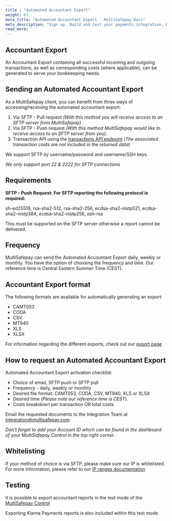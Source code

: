 ```yaml
---
title : "Automated Accountant Export"
weight: 61
meta_title: "Automated Accountant Export - MultiSafepay Docs"
meta_description: "Sign up. Build and test your payments integration. Explore our products and services. Use our API Reference, SDKs, and wrappers. Get support."
read_more: '.'
---
```


## Accountant Export
An Accountant Export containing all successful incoming and outgoing transactions, as well as corresponding costs (where applicable), can be generated to serve your bookkeeping needs. 

## Sending an Automated Accountant Export
As a MultiSafepay client, you can benefit from three ways of accessing/receiving the automated accountant export:

1. Via SFTP - Pull request _(With this method you will receive access to an SFTP server from MultiSafepay)_
2. Via SFTP - Push request _(With this method MultiSafepay would like to receive access to an SFTP server from you)_.
3. Transaction API using the [transactions API endpoint](/tools/transactions-api-endpoint/) (_The associated transaction costs are not included in the returned data_) 

We support SFTP by username/password and username/SSH keys.

_We only support port 22 & 2222 for SFTP connections_


## Requirements

__SFTP - Push Request: For SFTP reporting the following protocol is required:__

sh-ed25519,
rsa-sha2-512,
rsa-sha2-256,
ecdsa-sha2-nistp521,
ecdsa-sha2-nistp384,
ecdsa-sha2-nistp256,
ssh-rsa

This must be supported on the SFTP server otherwise a report cannot be delivered.

## Frequency
MultiSafepay can send the Automated Accountant Export daily, weekly or monthly.  You have the option of choosing the frequency and time. Our reference time is Central Eastern Summer Time (CEST).

## Accountant Export format
The following formats are available for automatically generating an export:

* CAMT053
* CODA
* CSV
* MT940
* XLS
* XLSX

For information regarding the different exports, check out our [export page](https://docs.multisafepay.com/tools/reports/accountant-report-export)   

## How to request an Automated Accountant Export

Automated Accountant Export activation checklist:

* Choice of email, SFTP push or SFTP pull            
* Frequency - daily, weekly or monthly
* Desired file format: CAMT053, CODA, CSV, MT940, XLS or XLSX
* Desired time (_Please note our reference time is CEST_).
* Costs breakdown per transaction OR total costs 


Email the requested documents to the Integration Team at <integration@multisafepay.com> 

_Don't forget to add your Account ID which can be found in the dashboard of your MultiSafepay Control in the top right corner_.



## Whitelisting

If your method of choice is via SFTP, please make sure our IP is whitelisted. For more information, please refer to our [IP ranges documentation](/faq/general/ip-ranges)

## Testing

It is possible to export accountant reports in the test mode of the [MultiSafepay Control](https://testmerchant.multisafepay.com)

Exporting Klarna Payments reports is also included within this test mode.
